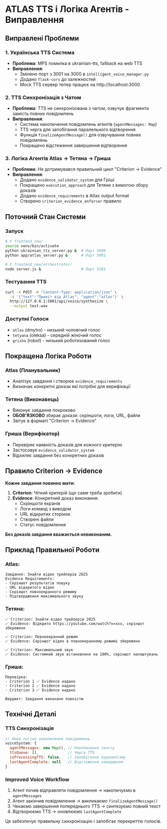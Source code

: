 # ATLAS TTS і Логіка Агентів - Виправлення

## Виправлені Проблеми

### 1. Українська TTS Система
- **Проблема**: MPS помилка в ukrainian-tts, fallback на web TTS
- **Виправлення**: 
  - Змінено порт з 3001 на 3000 в `intelligent_voice_manager.py`
  - Додано `flask-cors` до залежностей
  - Mock TTS сервер тепер працює на http://localhost:3000

### 2. TTS Синхронізація з Чатом
- **Проблема**: TTS не синхронізована з чатом, озвучує фрагменти замість повних повідомлень
- **Виправлення**:
  - Система накопичення повідомлень агентів (`agentMessages: Map`)
  - TTS черга для запобігання паралельного відтворення
  - Функція `finalizeAgentMessage()` для озвучування повних повідомлень
  - Покращено відстеження завершення відтворення

### 3. Логіка Агентів Atlas → Тетяна → Гриша
- **Проблема**: Не дотримувався правильний цикл "Criterion → Evidence"
- **Виправлення**:
  - Додано `evidence_validator_system` для Гріші
  - Покращено `execution_approach` для Тетяни з вимогою збору доказів
  - Додано `evidence_requirements` в Atlas output format
  - Створено `criterion_evidence_enforcer` правило

## Поточний Стан Системи

### Запуск
```bash
# У frontend_new/
source venv/bin/activate
python ukrainian_tts_server.py &  # Порт 3000
python app/atlas_server.py &      # Порт 5001

# У frontend_new/orchestrator/
node server.js &                  # Порт 5101
```

### Тестування TTS
```bash
curl -X POST -H "Content-Type: application/json" \
  -d '{"text":"Привіт від Atlas", "agent":"atlas"}' \
  http://127.0.0.1:5001/api/voice/synthesize \
  --output test.wav
```

### Доступні Голоси
- `atlas` (dmytro) - низький чоловічий голос
- `tetyana` (oleksa) - середній жіночий голос  
- `grisha` (robot) - низький роботизований голос

## Покращена Логіка Роботи

### Atlas (Планувальник)
- Аналізує завдання і створює `evidence_requirements`
- Визначає конкретні докази які потрібні для верифікації

### Тетяна (Виконавець) 
- Виконує завдання покроково
- **ОБОВ'ЯЗКОВО** збирає докази: скріншоти, логи, URL, файли
- Звітує в форматі "Criterion → Evidence"

### Гриша (Верифікатор)
- Перевіряє наявність доказів для кожного критерію
- Застосовує `evidence_validator_system`
- Відхиляє завдання без конкретних доказів

## Правило Criterion → Evidence

**Кожне завдання повинно мати:**
1. **Criterion**: Чіткий критерій (що саме треба зробити)
2. **Evidence**: Конкретний доказ виконання:
   - Скріншоти екранів
   - Логи команд з виводом  
   - URL відкритих сторінок
   - Створені файли
   - Статус повідомлення

**Без доказів завдання вважається невиконаним.**

## Приклад Правильної Роботи

### Atlas:
```
Завдання: Знайти відео трейлерів 2025
Evidence Requirements:
- Скріншот результатів пошуку
- URL відкритого відео  
- Скріншот повноекранного режиму
- Підтвердження максимального звуку
```

### Тетяна:
```
✅ Criterion: Знайти відео трейлерів 2025
✅ Evidence: Відкрито https://youtube.com/watch?v=xxx, скріншот збережено

✅ Criterion: Повноекранний режим
✅ Evidence: Скріншот відео в повноекранному режимі збережено

✅ Criterion: Максимальний звук
✅ Evidence: Системний звук встановлено на 100%, скріншот налаштувань
```

### Гриша:
```
Перевірка:
- Criterion 1 ✅ Evidence надано
- Criterion 2 ✅ Evidence надано  
- Criterion 3 ✅ Evidence надано

Вердикт: Завдання виконано повністю
```

## Технічні Деталі

### TTS Синхронізація
```javascript
// Нова логіка накопичення повідомлень
voiceSystem: {
  agentMessages: new Map(), // Накопичення тексту
  ttsQueue: [],             // Черга TTS
  isProcessingTTS: false,   // Запобігання паралелізму
  lastAgentComplete: null   // Відстеження завершення
}
```

### Improved Voice Workflow
1. Агент почив відправляти повідомлення → накопичуємо в `agentMessages`
2. Агент закінчив повідомлення → викликаємо `finalizeAgentMessage()`
3. Чекаємо завершення попереднього TTS → синтезуємо повний текст
4. Відтворюємо TTS → оновлюємо `lastAgentComplete`

Це забезпечує правильну синхронізацію і запобігає перекриттю голосів.